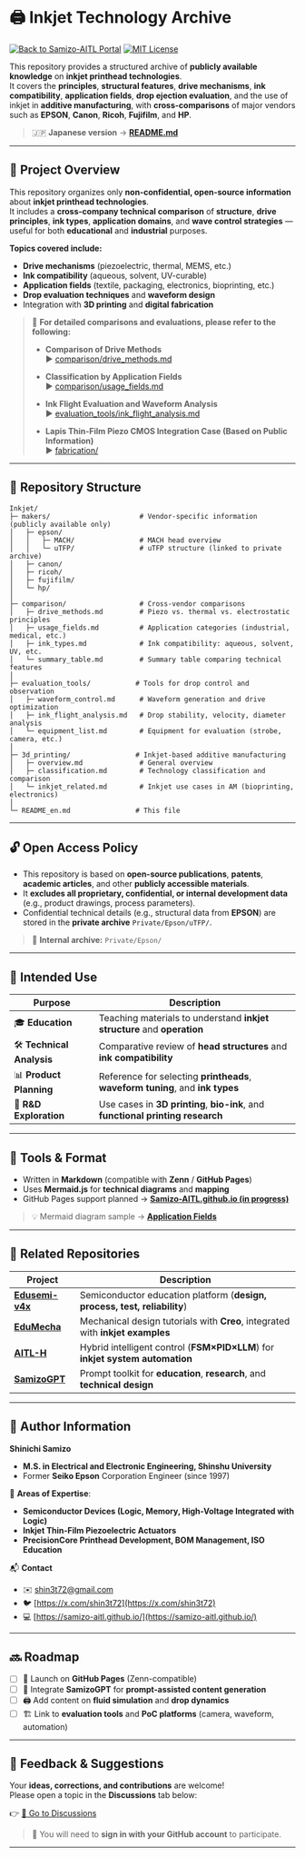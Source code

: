 # 🖨️ **Inkjet Technology Archive**

[![Back to Samizo-AITL Portal](https://img.shields.io/badge/Back%20to%20Samizo--AITL%20Portal-brightgreen)](https://samizo-aitl.github.io/) [![MIT License](https://img.shields.io/badge/license-MIT-blue.svg)](../LICENSE)

This repository provides a structured archive of **publicly available knowledge** on **inkjet printhead technologies**.  
It covers the **principles**, **structural features**, **drive mechanisms**, **ink compatibility**, **application fields**, **drop ejection evaluation**, and the use of inkjet in **additive manufacturing**, with **cross-comparisons** of major vendors such as **EPSON**, **Canon**, **Ricoh**, **Fujifilm**, and **HP**.

> 🇯🇵 **Japanese version** → [**README.md**](./README.md)

---

## 📌 **Project Overview**

This repository organizes only **non-confidential, open-source information** about **inkjet printhead technologies**.  
It includes a **cross-company technical comparison** of **structure**, **drive principles**, **ink types**, **application domains**, and **wave control strategies** — useful for both **educational** and **industrial** purposes.

**Topics covered include:**

- **Drive mechanisms** (piezoelectric, thermal, MEMS, etc.)
- **Ink compatibility** (aqueous, solvent, UV-curable)
- **Application fields** (textile, packaging, electronics, bioprinting, etc.)
- **Drop evaluation techniques** and **waveform design**
- Integration with **3D printing** and **digital fabrication**

> 🔎 **For detailed comparisons and evaluations, please refer to the following:**  
>  
> - **Comparison of Drive Methods**  
>   ▶ [comparison/drive_methods.md](./comparison/drive_methods.md)  
>  
> - **Classification by Application Fields**  
>   ▶ [comparison/usage_fields.md](./comparison/usage_fields.md)  
>  
> - **Ink Flight Evaluation and Waveform Analysis**  
>   ▶ [evaluation_tools/ink_flight_analysis.md](./evaluation_tools/ink_flight_analysis.md)  
>  
> - **Lapis Thin-Film Piezo CMOS Integration Case (Based on Public Information)**  
>   ▶ [fabrication/](./fabrication/)


---

## 📁 **Repository Structure**

```plaintext
Inkjet/
├─ makers/                      # Vendor-specific information (publicly available only)
│   ├─ epson/
│   │   ├─ MACH/                # MACH head overview
│   │   └─ uTFP/                # uTFP structure (linked to private archive)
│   ├─ canon/
│   ├─ ricoh/
│   ├─ fujifilm/
│   └─ hp/
│
├─ comparison/                  # Cross-vendor comparisons
│   ├─ drive_methods.md         # Piezo vs. thermal vs. electrostatic principles
│   ├─ usage_fields.md          # Application categories (industrial, medical, etc.)
│   ├─ ink_types.md             # Ink compatibility: aqueous, solvent, UV, etc.
│   └─ summary_table.md         # Summary table comparing technical features
│
├─ evaluation_tools/           # Tools for drop control and observation
│   ├─ waveform_control.md      # Waveform generation and drive optimization
│   ├─ ink_flight_analysis.md   # Drop stability, velocity, diameter analysis
│   └─ equipment_list.md        # Equipment for evaluation (strobe, camera, etc.)
│
├─ 3d_printing/                # Inkjet-based additive manufacturing
│   ├─ overview.md              # General overview
│   ├─ classification.md        # Technology classification and comparison
│   └─ inkjet_related.md        # Inkjet use cases in AM (bioprinting, electronics)
│
└─ README_en.md                # This file
```

---

## 🔓 **Open Access Policy**

- This repository is based on **open-source publications**, **patents**, **academic articles**, and other **publicly accessible materials**.  
- It **excludes all proprietary, confidential, or internal development data** (e.g., product drawings, process parameters).  
- Confidential technical details (e.g., structural data from **EPSON**) are stored in the **private archive** `Private/Epson/uTFP/`.

> 🔐 **Internal archive:** `Private/Epson/`

---

## 🎯 **Intended Use**

| **Purpose**         | **Description** |
|---------------------|-----------------|
| 🎓 **Education**        | Teaching materials to understand **inkjet structure** and **operation** |
| 🛠 **Technical Analysis** | Comparative review of **head structures** and **ink compatibility** |
| 📊 **Product Planning** | Reference for selecting **printheads**, **waveform tuning**, and **ink types** |
| 🧪 **R&D Exploration**  | Use cases in **3D printing**, **bio-ink**, and **functional printing research** |

---

## 🔧 **Tools & Format**

- Written in **Markdown** (compatible with **Zenn** / **GitHub Pages**)  
- Uses **Mermaid.js** for **technical diagrams** and **mapping**  
- GitHub Pages support planned → [**Samizo-AITL.github.io (in progress)**](https://github.com/Samizo-AITL)

> 💡 Mermaid diagram sample → [**Application Fields**](./comparison/usage_fields.md)

---

## 📎 **Related Repositories**

| **Project** | **Description** |
|-------------|-----------------|
| [**Edusemi-v4x**](https://github.com/Samizo-AITL/Edusemi-v4x) | Semiconductor education platform (**design, process, test, reliability**) |
| [**EduMecha**](https://github.com/Samizo-AITL/EduMecha) | Mechanical design tutorials with **Creo**, integrated with **inkjet examples** |
| [**AITL-H**](https://github.com/Samizo-AITL/AITL-H) | Hybrid intelligent control (**FSM×PID×LLM**) for **inkjet system automation** |
| [**SamizoGPT**](https://github.com/Samizo-AITL/SamizoGPT) | Prompt toolkit for **education**, **research**, and **technical design** |

---

## 👤 **Author Information**

**Shinichi Samizo**  
- **M.S. in Electrical and Electronic Engineering, Shinshu University**  
- Former **Seiko Epson** Corporation Engineer (since 1997)

📌 **Areas of Expertise**:  
- **Semiconductor Devices (Logic, Memory, High-Voltage Integrated with Logic)**  
- **Inkjet Thin-Film Piezoelectric Actuators**  
- **PrecisionCore Printhead Development, BOM Management, ISO Education**

📬 **Contact**  
- ✉️ [shin3t72@gmail.com](mailto:shin3t72@gmail.com)  
- 🐦 [https://x.com/shin3t72](https://x.com/shin3t72)  
- 💻 [https://samizo-aitl.github.io/](https://samizo-aitl.github.io/)

---

## 🔜 **Roadmap**

- [ ] 📘 Launch on **GitHub Pages** (Zenn-compatible)  
- [ ] 🧠 Integrate **SamizoGPT** for **prompt-assisted content generation**  
- [ ] 🖨️ Add content on **fluid simulation** and **drop dynamics**  
- [ ] 🏗️ Link to **evaluation tools** and **PoC platforms** (camera, waveform, automation)

---

## 💬 **Feedback & Suggestions**

Your **ideas, corrections, and contributions** are welcome!  
Please open a topic in the **Discussions** tab below:

👉 [💬 Go to Discussions](https://github.com/Samizo-AITL/Inkjet/discussions)

> 📝 You will need to **sign in with your GitHub account** to participate.

---
